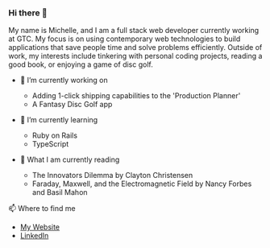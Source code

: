 ### Hi there 👋

My name is Michelle, and I am a full stack web developer currently working at GTC. My focus is on using contemporary web technologies to build applications that save people time and solve problems efficiently. Outside of work, my interests include tinkering with personal coding projects, reading a good book, or enjoying a game of disc golf.

- 🔭 I’m currently working on
  - Adding 1-click shipping capabilities to the 'Production Planner'
  - A Fantasy Disc Golf app
 
- 🌱 I’m currently learning
  - Ruby on Rails
  - TypeScript

- 📖 What I am currently reading
  - The Innovators Dilemma by Clayton Christensen
  - Faraday, Maxwell, and the Electromagnetic Field by Nancy Forbes and Basil Mahon
 
📫 Where to find me
  - [My Website](https://michellef.dev)
  - [LinkedIn](https://www.linkedin.com/in/michelle-f-ba0a5017b/)


<!--
**michellevit/michellevit** is a ✨ _special_ ✨ repository because its `README.md` (this file) appears on your GitHub profile.

Here are some ideas to get you started:

- 🔭 I’m currently working on ...
- 🌱 I’m currently learning ...
- 👯 I’m looking to collaborate on ...
- 🤔 I’m looking for help with ...
- 💬 Ask me about ...
- 📫 How to reach me: ...
- 😄 Pronouns: ...
- ⚡ Fun fact: ...
-->

